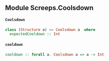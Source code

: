 ## Module Screeps.Coolsdown

#### `Coolsdown`

``` purescript
class (Structure a) <= Coolsdown a  where
  expectedCooldown :: Int
```

#### `cooldown`

``` purescript
cooldown :: forall a. Coolsdown a => a -> Int
```


